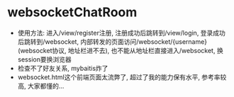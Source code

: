 # websocketChatRoom
+ 使用方法: 进入/view/register注册, 注册成功后跳转到/view/login, 登录成功后跳转到/websocket, 内部转发的页面访问/websocket/{username}(websocket协议, 地址栏进不去), 也不能从地址栏直接进入/websocket, 换session要换浏览器
+ 检查不了好友关系, mybaitis炸了
+ websocket.html这个前端页面太流弊了, 超过了我的能力保有水平, 参考率较高, 大家都懂的...
